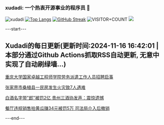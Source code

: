 ### xudadi: 一个热衷开源事业的程序员 👋

![xudadi](https://github-readme-stats-git-masterorgs-github-readme-stats-team.vercel.app/api?username=xudadi)
[![Top Langs](https://github-readme-stats.vercel.app/api/top-langs/?username=xudadi)](https://github.com/anuraghazra/github-readme-stats)
[![GitHub Streak](https://streak-stats.demolab.com?user=xudadi&locale=zh_Hans)](https://git.io/streak-stats)
![VISITOR+COUNT](https://komarev.com/ghpvc/?username=xudadi&label=VISITOR+COUNT)
![](https://raw.githubusercontent.com/xudadi/xudadi/main/assets/github-contribution-grid-snake.svg)


---start---

## Xudadi的每日更新(更新时间:2024-11-16 16:42:01 | 本部分通过Github Actions抓取RSS自动更新, 无意中实现了自动刷绿墙...)

[重庆大学国家卓越工程师学院劳务派遣工作人员招聘启事](https://www.gongkaoleida.com/article/2196271)

[张家界市桑植县一民房发生火灾致7人遇难](https://m.163.com/news/article/JH43TNVL0001899N.html)

[白酒名字带"郎"被罚2亿 贵州三酒协发声：震惊遗憾](https://m.163.com/news/article/JH2K14730519DTSV.html)

[餐厅违规销售拍黄瓜赚34元被罚5万 司法局介入后撤销](https://m.163.com/news/article/JH1LDNRL05129QAF.html)

---end---
